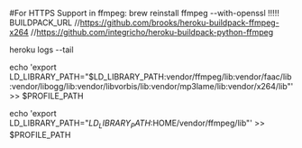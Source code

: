 #For HTTPS Support in ffmpeg:
brew reinstall ffmpeg --with-openssl !!!!!
BUILDPACK_URL
//https://github.com/brooks/heroku-buildpack-ffmpeg-x264
//https://github.com/integricho/heroku-buildpack-python-ffmpeg

heroku logs --tail




echo 'export LD_LIBRARY_PATH="$LD_LIBRARY_PATH:vendor/ffmpeg/lib:vendor/faac/lib:vendor/libogg/lib:vendor/libvorbis/lib:vendor/mp3lame/lib:vendor/x264/lib"' >> $PROFILE_PATH



echo 'export LD_LIBRARY_PATH="$LD_LIBRARY_PATH:$HOME/vendor/ffmpeg/lib"' >> $PROFILE_PATH
